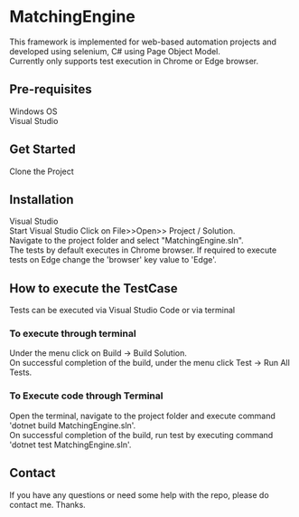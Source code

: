 # MatchingEngine

This framework is implemented for web-based automation projects and developed using selenium, C# using Page Object Model.<br>  Currently only supports test execution in Chrome or Edge browser.
<br>

## Pre-requisites
Windows OS <br>
Visual Studio
<br>

## Get Started
Clone the Project
<br>

## Installation
Visual Studio <br>
Start Visual Studio
Click on File>>Open>> Project / Solution. <br>
Navigate to the project folder and select "MatchingEngine.sln".<br> The tests by default executes in Chrome browser. If required to execute tests on Edge change the 'browser' key value to 'Edge'.
<br>

## How to execute the TestCase
Tests can be executed via Visual Studio Code or via terminal
<br>

### To execute through terminal 
Under the menu click on Build -> Build Solution. <br> On successful completion of the build, under the menu click Test -> Run All Tests. <br>

### To Execute code through Terminal 
Open the terminal, navigate to the project folder and execute command 'dotnet build MatchingEngine.sln'. <br> On successful completion of the build, run test by executing command 'dotnet test MatchingEngine.sln'.

## Contact 
If you have any questions or need some help with the repo, please do contact me. Thanks.
